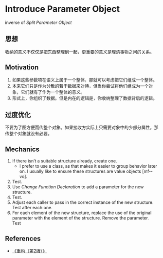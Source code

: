 # Introduce Parameter Object

inverse of *Split Parameter Object*


## 思想
收纳的意义不仅仅是把东西整理到一起，更重要的意义是理清事物之间的关系。


## Motivation
1. 如果这些参数项在语义上属于一个整体，那就可以考虑把它们组成一个整体。
2. 本来它们只是作为分散的若干数据来对待，但当你尝试将他们组成为一个对象，它们就有了作为一个整体的意义。
3. 形式上，你组织了数据。但是内在的逻辑是，你收纳整理了数据背后的逻辑。


## 过度优化
不要为了图方便而传整个对象。如果接收方实际上只需要对象中的少部分属性，那传整个对象就没有必要。


## Mechanics
1. If there isn’t a suitable structure already, create one.
    * I prefer to use a class, as that makes it easier to group behavior later on. I usually like to ensure these structures are value objects [mf-­vo].
2. Test.
3. Use *Change Function Declaration* to add a parameter for the new structure.
4. Test.
5. Adjust each caller to pass in the correct instance of the new structure. Test after each one.
6. For each element of the new structure, replace the use of the original parameter with the element of the structure. Remove the parameter. Test


## References
* [《重构（第2版）》](https://book.douban.com/subject/33400354/)
